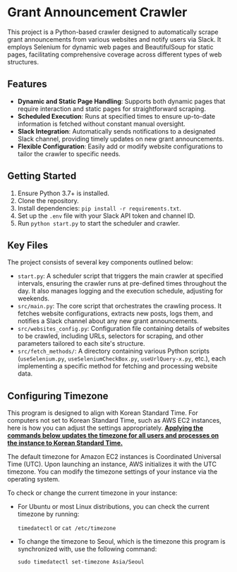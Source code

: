 # Grant Announcement Crawler

This project is a Python-based crawler designed to automatically scrape grant announcements from various websites and notify users via Slack. It employs Selenium for dynamic web pages and BeautifulSoup for static pages, facilitating comprehensive coverage across different types of web structures.

## Features

- **Dynamic and Static Page Handling**: Supports both dynamic pages that require interaction and static pages for straightforward scraping.
- **Scheduled Execution**: Runs at specified times to ensure up-to-date information is fetched without constant manual oversight.
- **Slack Integration**: Automatically sends notifications to a designated Slack channel, providing timely updates on new grant announcements.
- **Flexible Configuration**: Easily add or modify website configurations to tailor the crawler to specific needs.

## Getting Started

1. Ensure Python 3.7+ is installed.
2. Clone the repository.
3. Install dependencies: `pip install -r requirements.txt`.
4. Set up the `.env` file with your Slack API token and channel ID.
5. Run `python start.py` to start the scheduler and crawler.

## Key Files

The project consists of several key components outlined below:

- `start.py`: A scheduler script that triggers the main crawler at specified intervals, ensuring the crawler runs at pre-defined times throughout the day. It also manages logging and the execution schedule, adjusting for weekends.
- `src/main.py`: The core script that orchestrates the crawling process. It fetches website configurations, extracts new posts, logs them, and notifies a Slack channel about any new grant announcements.
- `src/websites_config.py`: Configuration file containing details of websites to be crawled, including URLs, selectors for scraping, and other parameters tailored to each site's structure.
- `src/fetch_methods/`: A directory containing various Python scripts (`useSelenium.py`, `useSeleniumCheckBox.py`, `useUrlQuery-x.py`, etc.), each implementing a specific method for fetching and processing website data.

## Configuring Timezone

This program is designed to align with Korean Standard Time. For computers not set to Korean Standard Time, such as AWS EC2 instances, here is how you can adjust the settings appropriately. **<ins>Applying the commands below updates the timezone for all users and processes on the instance to Korean Standard Time.</ins>**


The default timezone for Amazon EC2 instances is Coordinated Universal Time (UTC). Upon launching an instance, AWS initializes it with the UTC timezone. You can modify the timezone settings of your instance via the operating system.

To check or change the current timezone in your instance:

- For Ubuntu or most Linux distributions, you can check the current timezone by running:

  `timedatectl` or `cat /etc/timezone`

- To change the timezone to Seoul, which is the timezone this program is synchronized with, use the following command:

  `sudo timedatectl set-timezone Asia/Seoul`